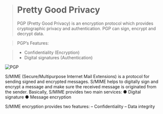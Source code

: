 


> # Pretty  Good Privacy
> PGP (Pretty Good Privacy) is an encryption protocol which provides cryptographic privacy and authentication. PGP can sign, encrypt and decrypt data. 

>PGP’s Features: 

 > - Confidentiality (Encryption)  
 > - Digital signatures (Authentication)
 > 
![PGP](https://drive.google.com/drive/u/2/folders/1PtHnS3Wx8mbdmOF3h0JdkmGe92ao8YXm)

S/MIME (Secure/Multipurpose Internet Mail Extensions) is a protocol for sending signed and encrypted messages. S/MIME helps to digitally sign and encrypt a message and make sure the received message is originated from the sender. Basically, S/MIME provides two main services: ● Digital signature ● Message encryption

S/MIME encryption provides two features: – Confidentiality – Data integrity
<!--stackedit_data:
eyJoaXN0b3J5IjpbLTE3MDg2MTM2MzQsMTU5ODc2NzYzM119
-->